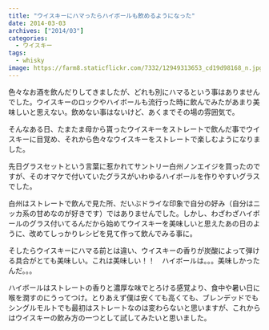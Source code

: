 ```yaml
---
title: "ウイスキーにハマったらハイボールも飲めるようになった"
date: 2014-03-03
archives: ["2014/03"]
categories:
  - ウイスキー
tags:
  - whisky
image: https://farm8.staticflickr.com/7332/12949313653_cd19d98168_n.jpg
---
```

色々なお酒を飲んだりしてきましたが、どれも別にハマるという事はありませんでした。ウイスキーのロックやハイボールも流行った時に飲んでみたがあまり美味しいと思えない。飲めない事はないけど、あくまでその場の雰囲気で。

<!--more-->

そんなある日、たまたま母から貰ったウイスキーをストレートで飲んだ事でウイスキーに目覚め、それから色々なウイスキーをストレートで楽しむようになりました。

先日グラスセットという言葉に惹かれてサントリー白州ノンエイジを買ったのですが、そのオマケで付いていたグラスがいわゆるハイボールを作りやすいグラスでした。

白州はストレートで飲んで見た所、だいぶドライな印象で自分の好み（自分はニッカ系の甘めなのが好きです）ではありませんでした。しかし、わざわざハイボールのグラス付いてるんだから始めてウイスキーを美味しいと思えたあの日のように、改めてしっかりレシピを見て作って飲んでみる事に。

そしたらウイスキーにハマる前とは違い、ウイスキーの香りが炭酸によって弾ける具合がとても美味しい。これは美味しい！！　ハイボールは。。。美味しかったんだ。。。

ハイボールはストレートの香りと濃厚な味でとろける感覚より、食中や暑い日に喉を潤すのにうってつけ。とりあえず僕は安くても高くても、ブレンデッドでもシングルモルトでも最初はストレートなのは変わらないと思いますが、これからはウイスキーの飲み方の一つとして試してみたいと思いました。
